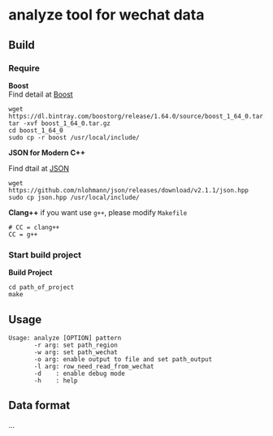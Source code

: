 # analyze tool for wechat data


## Build

### Require
**Boost**  
	Find detail at [Boost](http://www.boost.org)

```
wget https://dl.bintray.com/boostorg/release/1.64.0/source/boost_1_64_0.tar.gz
tar -xvf boost_1_64_0.tar.gz
cd boost_1_64_0
sudo cp -r boost /usr/local/include/
```

**JSON for Modern C++**

Find dtail at [JSON](https://github.com/nlohmann/json)   

```
wget https://github.com/nlohmann/json/releases/download/v2.1.1/json.hpp
sudo cp json.hpp /usr/local/include/
```

**Clang++**
if you want use `g++`, please modify `Makefile`
```
# CC = clang++
CC = g++ 
```

### Start build project
**Build Project**  

```
cd path_of_project  
make
```

## Usage

```
Usage: analyze [OPTION] pattern
       -r arg: set path_region
       -w arg: set path_wechat
       -o arg: enable output to file and set path_output
       -l arg: row_need_read_from_wechat
       -d    : enable debug mode
       -h    : help
```

## Data format
...
